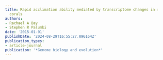 ```yaml
---
title: Rapid acclimation ability mediated by transcriptome changes in reef-building
  corals
authors:
- Rachael A Bay
- Stephen R Palumbi
date: '2015-01-01'
publishDate: '2024-08-29T16:55:27.096164Z'
publication_types:
- article-journal
publication: '*Genome biology and evolution*'
---
```

